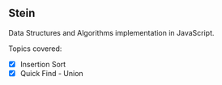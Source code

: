 ## Stein 
Data Structures and Algorithms implementation in JavaScript.

Topics covered:

- [x] Insertion Sort
- [x] Quick Find - Union

